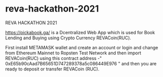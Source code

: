 # reva-hackathon-2021
REVA HACKATHON 2021

https://pickabook.ga/ is a Dcentralized Web App which is used for Book Lending and Buying using Crypto Currency REVACoin(RUC).

First install METAMASK wallet and create an account or login and change from Ethereum Mainnet to Ropsten Test Network and then import REVACoin(RUC) using this contract address -" 0xE65b90cAad7B65651D747289378a5c086449E976 " and then you are ready to deposit or transfer REVACoin (RUC).
